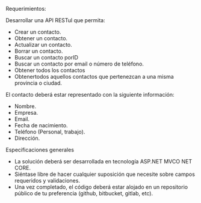 Requerimientos:

Desarrollar una API RESTul que permita:
- Crear un contacto.
- Obtener un contacto.
- Actualizar un contacto.
- Borrar un contacto.
- Buscar un contacto porID
- Buscar un contacto por email o número de teléfono.
- Obtener todos los contactos
- Obtenertodos aquellos contactos que pertenezcan a una misma provincia o ciudad.

El contacto deberá estar representado con la siguiente información:
- Nombre.
- Empresa.
- Email.
- Fecha de nacimiento.
- Teléfono (Personal, trabajo).
- Dirección.

Especificaciones generales
- La solución deberá ser desarrollada en tecnología ASP.NET MVCO NET CORE.
- Siéntase libre de hacer cualquier suposición que necesite sobre campos requeridos y validaciones.
- Una vez completado, el código deberá estar alojado en un repositorio público de tu preferencia (github, bitbucket, gitlab, etc).
